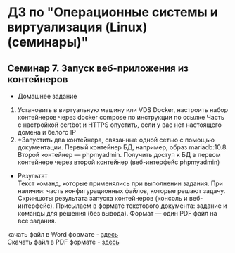# ДЗ по "Операционные системы и виртуализация (Linux) (семинары)"

## Семинар 7. Запуск веб-приложения из контейнеров

* Домашнее задание
1. Установить в виртуальную машину или VDS Docker, настроить набор
контейнеров через docker compose по инструкции по ссылке
Часть с настройкой certbot и HTTPS опустить, если у вас нет настоящего домена
и белого IP
2. *Запустить два контейнера, связанные одной сетью с помощью документации. 
Первый контейнер БД, например, образ mariadb:10.8.
Второй контейнер — phpmyadmin. Получить доступ к БД в первом контейнере через 
второй контейнер (веб-интерфейс phpmyadmin)

* Результат  
Текст команд, которые применялись при выполнении задания.
При наличии: часть конфигурационных файлов, которые решают задачу.
Скриншоты результата запуска контейнеров (консоль и веб-интерфейс).
Присылаем в формате текстового документа: задание и команды для решения (без 
вывода). Формат — один PDF файл на все задания.

качать файл в Word формате - [здесь](https://glonassgps-my.sharepoint.com/:w:/g/personal/uc20100_glonassgps_onmicrosoft_com/EcB-p427PFNFuPK2T6FTJy8B1kksKdJ_9Rq8PPSP6yxnpg?e=T3yqEh)  
Скачать файл в PDF формате - [здесь](https://glonassgps-my.sharepoint.com/:b:/g/personal/uc20100_glonassgps_onmicrosoft_com/EdQmTPoNdRpGm8Diro-hfnMBunhegNFXqQxhKIPQTgefbg?e=KgdFNL)